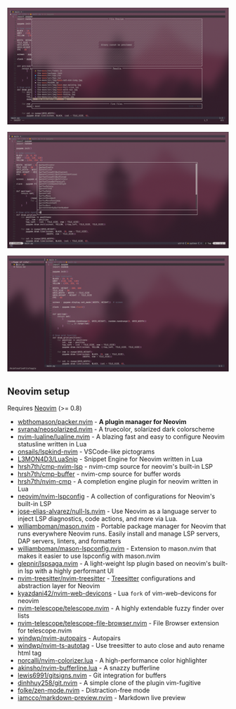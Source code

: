 ![nvim screenshot](./images/image1.png)

![nvim-tree screenshot](./images/image2.png)

![code example](./images/image3.png)

## Neovim setup

Requires [Neovim](https://neovim.io/) (>= 0.8)

- [wbthomason/packer.nvim](https://github.com/wbthomason/packer.nvim) - **A
  plugin manager for Neovim**
- [svrana/neosolarized.nvim](https://github.com/svrana/neosolarized.nvim) - A
  truecolor, solarized dark colorscheme
- [nvim-lualine/lualine.nvim](https://github.com/nvim-lualine/lualine.nvim) - A
  blazing fast and easy to configure Neovim statusline written in Lua
- [onsails/lspkind-nvim](https://github.com/onsails/lspkind-nvim) - VSCode-like
  pictograms
- [L3MON4D3/LuaSnip](https://github.com/L3MON4D3/LuaSnip) - Snippet Engine for
  Neovim written in Lua
- [hrsh7th/cmp-nvim-lsp](https://github.com/hrsh7th/cmp-nvim-lsp) - nvim-cmp
  source for neovim's built-in LSP
- [hrsh7th/cmp-buffer](https://github.com/hrsh7th/cmp-buffer) - nvim-cmp source
  for buffer words
- [hrsh7th/nvim-cmp](https://github.com/hrsh7th/nvim-cmp) - A completion engine
  plugin for neovim written in Lua
- [neovim/nvim-lspconfig](https://github.com/neovim/nvim-lspconfig) - A
  collection of configurations for Neovim's built-in LSP
- [jose-elias-alvarez/null-ls.nvim](https://github.com/jose-elias-alvarez/null-ls.nvim) -
  Use Neovim as a language server to inject LSP diagnostics, code actions, and
  more via Lua.
- [williamboman/mason.nvim](https://github.com/williamboman/mason.nvim) -
  Portable package manager for Neovim that runs everywhere Neovim runs. Easily
  install and manage LSP servers, DAP servers, linters, and formatters
- [williamboman/mason-lspconfig.nvim](https://github.com/williamboman/mason-lspconfig.nvim) -
  Extension to mason.nvim that makes it easier to use lspconfig with mason.nvim
- [glepnir/lspsaga.nvim](https://github.com/glepnir/lspsaga.nvim) - A
  light-weight lsp plugin based on neovim's built-in lsp with a highly
  performant UI
- [nvim-treesitter/nvim-treesitter](https://github.com/nvim-treesitter/nvim-treesitter) -
  [Treesitter](https://github.com/tree-sitter/tree-sitter) configurations and
  abstraction layer for Neovim
- [kyazdani42/nvim-web-devicons](https://github.com/kyazdani42/nvim-web-devicons) -
  Lua `fork` of vim-web-devicons for neovim
- [nvim-telescope/telescope.nvim](https://github.com/nvim-telescope/telescope.nvim) -
  A highly extendable fuzzy finder over lists
- [nvim-telescope/telescope-file-browser.nvim](https://github.com/nvim-telescope/telescope-file-browser.nvim) -
  File Browser extension for telescope.nvim
- [windwp/nvim-autopairs](https://github.com/windwp/nvim-autopairs) - Autopairs
- [windwp/nvim-ts-autotag](https://github.com/windwp/nvim-ts-autotag) - Use
  treesitter to auto close and auto rename html tag
- [norcalli/nvim-colorizer.lua](https://github.com/norcalli/nvim-colorizer.lua) -
  A high-performance color highlighter
- [akinsho/nvim-bufferline.lua](https://github.com/akinsho/nvim-bufferline.lua) -
  A snazzy bufferline
- [lewis6991/gitsigns.nvim](https://github.com/lewis6991/gitsigns.nvim) - Git
  integration for buffers
- [dinhhuy258/git.nvim](https://github.com/dinhhuy258/git.nvim) - A simple clone
  of the plugin vim-fugitive
- [folke/zen-mode.nvim](https://github.com/folke/zen-mode.nvim) -
  Distraction-free mode
- [iamcco/markdown-preview.nvim](https://github.com/iamcco/markdown-preview.nvim) -
  Markdown live preview
